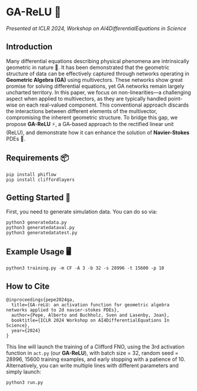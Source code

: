 
# GA-ReLU 🌊  
*Presented at ICLR 2024, Workshop on AI4DifferentialEquations in Science*

## Introduction  
Many differential equations describing physical phenomena are intrinsically geometric in nature 📐. It has been demonstrated that the geometric structure of data can be effectively captured through networks operating in **Geometric Algebra (GA)** using multivectors. These networks show great promise for solving differential equations, yet GA networks remain largely uncharted territory. In this paper, we focus on non-linearities—a challenging aspect when applied to multivectors, as they are typically handled point-wise on each real-valued component. This conventional approach discards the interactions between different elements of the multivector, compromising the inherent geometric structure. To bridge this gap, we propose **GA-ReLU** ⚡, a GA-based approach to the rectified linear unit (ReLU), and demonstrate how it can enhance the solution of **Navier-Stokes** PDEs 🌊.

## Requirements 📦

```
pip install phiflow
pip install cliffordlayers
```

## Getting Started 🚀

First, you need to generate simulation data. You can do so via:

```
python3 generatedata.py
python3 generatedataval.py
python3 generatedatatest.py
```

## Example Usage 🖥️

```
python3 training.py -m CF -A 3 -b 32 -s 28996 -t 15600 -p 10
```

## How to Cite

```
@inproceedings{pepe2024ga,
  title={GA-reLU: an activation function for geometric algebra networks applied to 2d navier-stokes PDEs},
  author={Pepe, Alberto and Buchholz, Sven and Lasenby, Joan},
  booktitle={ICLR 2024 Workshop on AI4DifferentialEquations In Science},
  year={2024}
}
```


This line will launch the training of a Clifford FNO, using the 3rd activation function in `act.py` (our **GA-ReLU**), with batch size = 32, random seed = 28996, 15600 training examples, and early stopping with a patience of 10. Alternatively, you can write multiple lines with different parameters and simply launch:

```
python3 run.py
```
